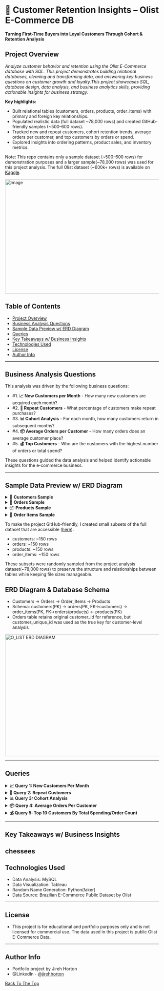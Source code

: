 # 🧩 Customer Retention Insights – Olist E-Commerce DB
__Turning First-Time Buyers into Loyal Customers Through Cohort & Retention Analysis__

## Project Overview
_Analyze customer behavior and retention using the Olist E-Commerce database with SQL. This project demonstrates building relational databases, cleaning and transforming data, and answering key business questions on customer growth and loyalty.This project showcases SQL, database design, data analysis, and business analytics skills, providing actionable insights for business strategy._

__Key highlights:__

- Built relational tables (customers, orders, products, order_items) with primary and foreign key relationships.
- Populated realistic data (full dataset ~78,000 rows) and created GitHub-friendly samples (~500–600 rows).
- Tracked new and repeat customers, cohort retention trends, average orders per customer, and top customers by orders or spend.
- Explored insights into ordering patterns, product sales, and inventory metrics.


Note: This repo contains only a sample dataset (~500–600 rows) for demonstration purposes and a larger sample(~78,000 rows) was used for this project analysis. The full Olist dataset (~600k+ rows) is available on [Kaggle](https://www.kaggle.com/datasets/olistbr/brazilian-ecommerce).

<img width="1000" height="375" alt="image" src="https://github.com/user-attachments/assets/202c3dd2-74e4-436a-8c24-8083542994a1" />

## Table of Contents
- [Project Overview](#project-overview)
- [Business Analysis Questions](#Business-Analysis-Questions)
- [Sample Data Preview w/ ERD Diagram](#Sample-Data-Preview-w-ERD-Diagram)
- [Queries](#Queries)
- [Key Takeaways w/ Business Insights](#Key-Takeaways-w-Business-Insights)
- [Technologies Used](#technologies-used)
- [License](#license)
- [Author Info](#author-info)

---
## Business Analysis Questions
This analysis was driven by the following business questions:

- #1. __📈 New Customers per Month__ - How many new customers are acquired each month?
- #2. __🔁 Repeat Customers__ - What percentage of customers make repeat purchases?
- #3. __📊 Cohort Analysis__ - For each month, how many customers return in subsequent months?
- #4. __📦 Average Orders per Customer__ - How many orders does an average customer place?
- #5. __💰 Top Customers__ - Who are the customers with the highest number of orders or total spend?

These questions guided the data analysis and helped identify actionable insights for the e-commerce business.

---
## Sample Data Preview w/ ERD Diagram

<details> <summary>👤 <b>Customers Sample</b></summary>
	
| customer_id | customer_unique_id | city           | state |
| ----------- | ------------------ | -------------- | ----- |
| c001        | u001               | São Paulo      | SP    |
| c002        | u002               | Rio de Janeiro | RJ    |
| c003        | u003               | Belo Horizonte | MG    |

</details>

<details> <summary>🧾 <b>Orders Sample</b></summary>
	
| order_id | customer_id | order_status | order_purchase_timestamp |
| -------- | ----------- | ------------ | ------------------------ |
| o001     | c001        | delivered    | 2017-10-02 10:56:33      |
| o002     | c002        | shipped      | 2017-10-03 13:22:11      |
| o003     | c003        | delivered    | 2017-10-04 16:40:57      |

</details>

<details> <summary>📦 <b>Products Sample</b></summary>

| product_id | product_category | weight_grams | price  |
| ---------- | ---------------- | ------------ | ------ |
| p001       | electronics      | 1500         | 199.90 |
| p002       | furniture        | 4500         | 329.00 |
| p003       | toys             | 800          | 59.90  |

</details>

<details> <summary>🛒 <b>Order Items Sample</b></summary>

| order_item_id | order_id | product_id | price  | freight_value |
| ------------- | -------- | ---------- | ------ | ------------- |
| 1             | o001     | p001       | 199.90 | 20.00         |
| 2             | o002     | p002       | 329.00 | 35.00         |
| 3             | o003     | p003       | 59.90  | 10.00         |

</details>

To make the project GitHub-friendly, I created small subsets of the full dataset that are accessible ([here](https://github.com/JirehHorton/olist_project/tree/dcb8af4a4409156f6a013edc40643252729e2446/data)).

- customers: ~150 rows
- orders: ~150 rows
- products: ~150 rows
- order_items: ~150 rows

These subsets were randomly sampled from the project analysis dataset(~78,000 rows) to preserve the structure and relationships between tables while keeping file sizes manageable.
 
## ERD Diagram & Database Schema

- Customers → Orders → Order_Items → Products
- Schema: customers(PK) → orders(PK, FK→customers) → order_items(PK, FK→orders/products) ← products(PK)
- Orders table retains original customer_id for reference, but customer_unique_id was used as 
the true key for customer-level analysis


<img width="600" height="400" alt="O_LIST ERD DIAGRAM" src="https://github.com/user-attachments/assets/95898861-559f-44f0-ad34-ec1f46c0da99" />

---

## Queries 
<details> <summary><strong>📈 Query 1: New Customers Per Month</strong></summary>
	
```sql
SELECT DATE_FORMAT(first_order, "%Y-%m") AS first_month,
COUNT(DISTINCT customer_unique_id) AS new_customers
FROM ( 
	SELECT c.customer_unique_id,
		   MIN(order_delivered_customer_date) AS first_order
	FROM customers c
	JOIN orders o
		ON c.customer_unique_id = o.customer_unique_id
	WHERE order_status = 'delivered'
	GROUP BY customer_unique_id
) AS sub
GROUP BY first_month
ORDER BY first_month DESC; 
```

<img width="255" height="402" alt="NEW CUSTOMERS PER MONTH" src="https://github.com/user-attachments/assets/be01972e-f750-499e-949a-6a38a87d2824" />


**Insight:**

- NEED TO UPDATE THIS 

**Business Implication:**

- Helps guide marketing campaigns and allocate resources effectively.

</details> <details> <summary><strong>🔁 Query 2: Repeat Customers</strong></summary>

```sql
SELECT ROUND((COUNT(*) *100.0/ (SELECT COUNT(DISTINCT customer_unique_id) FROM orders)),2)
	AS repeat_customer_percentage
FROM (
	SELECT customer_unique_id, COUNT(order_id) AS count_oi FROM orders
	GROUP BY customer_unique_id) AS customer_orders
WHERE count_oi >= 2;
```

<img width="210" height="41" alt="REPEAT CUSTOMER %" src="https://github.com/user-attachments/assets/07125ea9-5d10-4698-8b6f-56d5220b15e8" />


**Insight:**


**Business Implication:**

Potential opportunities to implement loyalty programs or marketing campaigns to repeat customers to encourage repeat purchases
  
</details>

</details> <details> <summary><strong>📊 Query 3: Cohort Analysis</strong></summary>
	
```sql
SELECT cohort_month, COUNT(DISTINCT customer_unique_id) AS returning_customers
FROM (
    SELECT 
        c.customer_unique_id,
        DATE_FORMAT(f.cohort_date, '%Y-%m') AS cohort_month,
        DATE_FORMAT(o.order_delivered_customer_date, '%Y-%m') AS order_month
    FROM customers c
    JOIN orders o 
      ON c.customer_unique_id = o.customer_unique_id
    JOIN (
        SELECT customer_unique_id, MIN(order_delivered_customer_date) AS cohort_date
        FROM orders
        WHERE order_status = 'delivered'
        GROUP BY customer_unique_id
    ) f
      ON c.customer_unique_id = f.customer_unique_id
    WHERE o.order_status = 'delivered'
) AS sub
WHERE order_month > cohort_month
GROUP BY cohort_month
ORDER BY cohort_month DESC;
```

<img width="279" height="328" alt="CUSTOMER COHORT ANALYSIS" src="https://github.com/user-attachments/assets/5a716478-16af-4d1c-8b0f-384088b42480" />


Insight:

Business Implication:

	
</details>

</details> <details> <summary><strong>📦 Query 4: Average Orders Per Customer</strong></summary>
	
```sql
SELECT ROUND(AVG(order_count),2) AS order_average
FROM (
	SELECT c.customer_unique_id, COUNT(o.order_status) AS order_count
	FROM customers c
	JOIN orders o 
	ON c.customer_unique_id = o.customer_unique_id
	GROUP BY c.customer_unique_id
    ) AS sub;
```
<img width="146" height="48" alt="AVERAGE ORDERS PER CUSTOMER" src="https://github.com/user-attachments/assets/817bab88-d7b9-4da6-bd3b-b0799b3b215d" />


Insight:

Business Implication:

</details>

</details> <details> <summary><strong>💰 Query 5: Top 10 Customers By Total Spending/Order Count </strong></summary>
	
```sql
SELECT  MIN(c.customer_name) AS customer_name,
		o.customer_unique_id, 
		COUNT(DISTINCT o.order_id) AS total_orders,
		SUM(oi.price) + SUM(oi.freight_value) AS total_spending 
FROM order_items oi
JOIN orders o 
ON oi.order_id = o.order_id
JOIN customers c
ON c.customer_unique_id = o.customer_unique_id
GROUP BY c.customer_unique_id
ORDER BY total_spending DESC 						--can be interchanged with total_orders to see TOP 10 Order Counts
LIMIT 10;
```
- TOP 10 CUSTOMERS BY TOTAL SPENDING

<img width="558" height="181" alt="TOP 10 CUSTOMERS BY TOTAL SPENDING" src="https://github.com/user-attachments/assets/2396fef1-5dcf-4082-a607-f7f2afeaf5e6" />

- TOP 10 CUSTOMERS BY ORDER COUNT

<img width="538" height="176" alt="TOP 10 CUSTOMERS BY ORDER COUNT" src="https://github.com/user-attachments/assets/0b8f7393-2996-4537-b10a-73dd9c9c3a7e" />


Insight:

Business Implication:

</details>

---

## Key Takeaways w/ Business Insights 

chessees
---

## Technologies Used
- Data Analysis: MySQL
- Data Visualization: Tableau
- Random Name Generation: Python(faker)
- Data Source: Brazilian E-Commerce Public Dataset by Olist

---
## License
- This project is for educational and portfolio purposes only and is not licensed for commercial use. The data used in this project is public Olist E-Commerce Data.

---
## Author Info
- Portfolio project by Jireh Horton
- @LinkedIn - [@jirehhorton](https://www.linkedin.com/in/jirehhorton/)


[Back To The Top](#Olist-E-Commerce-SQL-Project)
